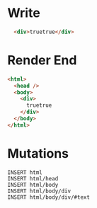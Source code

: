 # Write
```html
  <div>truetrue</div>
```

# Render End
```html
<html>
  <head />
  <body>
    <div>
      truetrue
    </div>
  </body>
</html>
```

# Mutations
```
INSERT html
INSERT html/head
INSERT html/body
INSERT html/body/div
INSERT html/body/div/#text
```